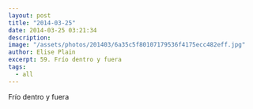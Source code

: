 ```yaml
---
layout: post
title: "2014-03-25"
date: 2014-03-25 03:21:34
description: 
image: "/assets/photos/201403/6a35c5f80107179536f4175ecc482eff.jpg"
author: Elise Plain
excerpt: 59. Frío dentro y fuera
tags: 
  - all
---
```


Frío dentro y fuera
<p></p>
